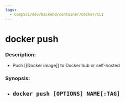 ```yaml
---
tags:
  - CompSci/dev/backend/container/Docker/CLI
---
```

# docker push
### Description:
- Push [[Docker image]] to Docker hub or self-hosted
### Synopsis:
- `docker push [OPTIONS] NAME[:TAG]`
	- 
